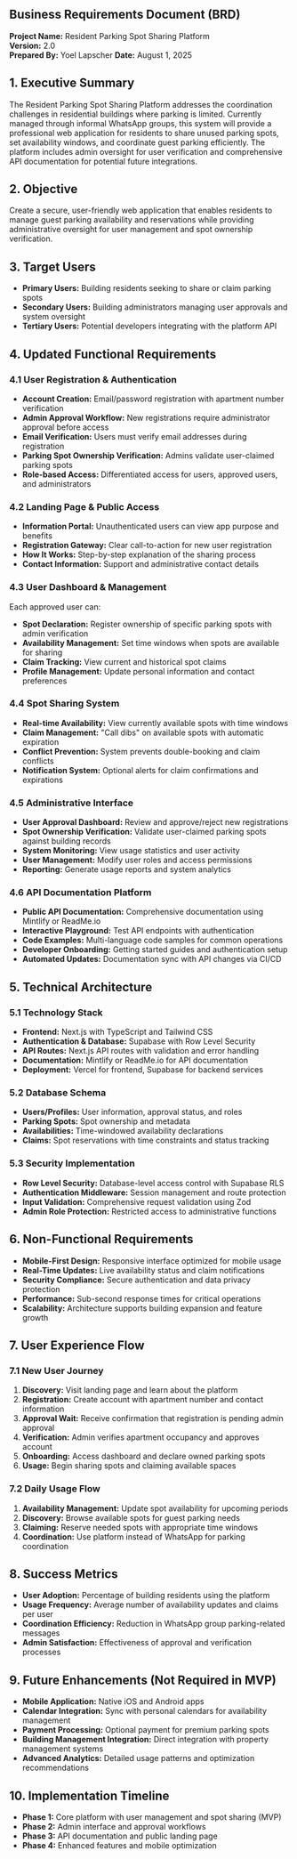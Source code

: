 ## **Business Requirements Document (BRD)**  
**Project Name:** Resident Parking Spot Sharing Platform  
**Version:** 2.0  
**Prepared By:** Yoel Lapscher
**Date:** August 1, 2025

## **1. Executive Summary**  
The Resident Parking Spot Sharing Platform addresses the coordination challenges in residential buildings where parking is limited. Currently managed through informal WhatsApp groups, this system will provide a professional web application for residents to share unused parking spots, set availability windows, and coordinate guest parking efficiently. The platform includes admin oversight for user verification and comprehensive API documentation for potential future integrations.

## **2. Objective**  
Create a secure, user-friendly web application that enables residents to manage guest parking availability and reservations while providing administrative oversight for user management and spot ownership verification.

## **3. Target Users**  
- **Primary Users:** Building residents seeking to share or claim parking spots
- **Secondary Users:** Building administrators managing user approvals and system oversight
- **Tertiary Users:** Potential developers integrating with the platform API

## **4. Updated Functional Requirements**

### **4.1 User Registration & Authentication**
- **Account Creation:** Email/password registration with apartment number verification
- **Admin Approval Workflow:** New registrations require administrator approval before access
- **Email Verification:** Users must verify email addresses during registration
- **Parking Spot Ownership Verification:** Admins validate user-claimed parking spots
- **Role-based Access:** Differentiated access for users, approved users, and administrators

### **4.2 Landing Page & Public Access**
- **Information Portal:** Unauthenticated users can view app purpose and benefits
- **Registration Gateway:** Clear call-to-action for new user registration
- **How It Works:** Step-by-step explanation of the sharing process
- **Contact Information:** Support and administrative contact details

### **4.3 User Dashboard & Management**
Each approved user can:
- **Spot Declaration:** Register ownership of specific parking spots with admin verification
- **Availability Management:** Set time windows when spots are available for sharing
- **Claim Tracking:** View current and historical spot claims
- **Profile Management:** Update personal information and contact preferences

### **4.4 Spot Sharing System**
- **Real-time Availability:** View currently available spots with time windows
- **Claim Management:** "Call dibs" on available spots with automatic expiration
- **Conflict Prevention:** System prevents double-booking and claim conflicts
- **Notification System:** Optional alerts for claim confirmations and expirations

### **4.5 Administrative Interface**
- **User Approval Dashboard:** Review and approve/reject new registrations
- **Spot Ownership Verification:** Validate user-claimed parking spots against building records
- **System Monitoring:** View usage statistics and user activity
- **User Management:** Modify user roles and access permissions
- **Reporting:** Generate usage reports and system analytics

### **4.6 API Documentation Platform**
- **Public API Documentation:** Comprehensive documentation using Mintlify or ReadMe.io
- **Interactive Playground:** Test API endpoints with authentication
- **Code Examples:** Multi-language code samples for common operations
- **Developer Onboarding:** Getting started guides and authentication setup
- **Automated Updates:** Documentation sync with API changes via CI/CD

## **5. Technical Architecture**

### **5.1 Technology Stack**
- **Frontend:** Next.js with TypeScript and Tailwind CSS
- **Authentication & Database:** Supabase with Row Level Security
- **API Routes:** Next.js API routes with validation and error handling
- **Documentation:** Mintlify or ReadMe.io for API documentation
- **Deployment:** Vercel for frontend, Supabase for backend services

### **5.2 Database Schema**
- **Users/Profiles:** User information, approval status, and roles
- **Parking Spots:** Spot ownership and metadata
- **Availabilities:** Time-windowed availability declarations
- **Claims:** Spot reservations with time constraints and status tracking

### **5.3 Security Implementation**
- **Row Level Security:** Database-level access control with Supabase RLS
- **Authentication Middleware:** Session management and route protection
- **Input Validation:** Comprehensive request validation using Zod
- **Admin Role Protection:** Restricted access to administrative functions

## **6. Non-Functional Requirements**  
- **Mobile-First Design:** Responsive interface optimized for mobile usage
- **Real-Time Updates:** Live availability status and claim notifications
- **Security Compliance:** Secure authentication and data privacy protection
- **Performance:** Sub-second response times for critical operations
- **Scalability:** Architecture supports building expansion and feature growth

## **7. User Experience Flow**

### **7.1 New User Journey**
1. **Discovery:** Visit landing page and learn about the platform
2. **Registration:** Create account with apartment number and contact information
3. **Approval Wait:** Receive confirmation that registration is pending admin approval
4. **Verification:** Admin verifies apartment occupancy and approves account
5. **Onboarding:** Access dashboard and declare owned parking spots
6. **Usage:** Begin sharing spots and claiming available spaces

### **7.2 Daily Usage Flow**
1. **Availability Management:** Update spot availability for upcoming periods
2. **Discovery:** Browse available spots for guest parking needs
3. **Claiming:** Reserve needed spots with appropriate time windows
4. **Coordination:** Use platform instead of WhatsApp for parking coordination

## **8. Success Metrics**
- **User Adoption:** Percentage of building residents using the platform
- **Usage Frequency:** Average number of availability updates and claims per user
- **Coordination Efficiency:** Reduction in WhatsApp group parking-related messages
- **Admin Satisfaction:** Effectiveness of approval and verification processes

## **9. Future Enhancements** (Not Required in MVP)
- **Mobile Application:** Native iOS and Android apps
- **Calendar Integration:** Sync with personal calendars for availability management
- **Payment Processing:** Optional payment for premium parking spots
- **Building Management Integration:** Direct integration with property management systems
- **Advanced Analytics:** Detailed usage patterns and optimization recommendations

## **10. Implementation Timeline**
- **Phase 1:** Core platform with user management and spot sharing (MVP)
- **Phase 2:** Admin interface and approval workflows
- **Phase 3:** API documentation and public landing page
- **Phase 4:** Enhanced features and mobile optimization